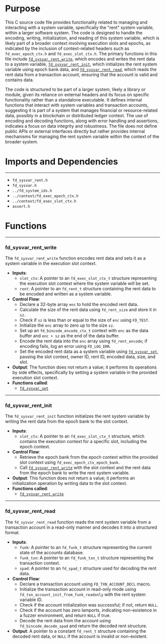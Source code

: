 # Purpose
This C source code file provides functionality related to managing and interacting with a system variable, specifically the "rent" system variable, within a larger software system. The code is designed to handle the encoding, writing, initialization, and reading of this system variable, which is likely part of a broader context involving execution slots and epochs, as indicated by the inclusion of context-related headers such as `fd_exec_epoch_ctx.h` and `fd_exec_slot_ctx.h`. The primary functions in this file include [`fd_sysvar_rent_write`](#fd_sysvar_rent_write), which encodes and writes the rent data to a system variable, [`fd_sysvar_rent_init`](#fd_sysvar_rent_init), which initializes the rent system variable using epoch bank data, and [`fd_sysvar_rent_read`](#fd_sysvar_rent_read), which reads the rent data from a transaction account, ensuring that the account is valid and contains data.

The code is structured to be part of a larger system, likely a library or module, given its reliance on external headers and its focus on specific functionality rather than a standalone executable. It defines internal functions that interact with system variables and transaction accounts, suggesting it is part of a system that manages financial or resource-related data, possibly in a blockchain or distributed ledger context. The use of encoding and decoding functions, along with error handling and assertions, indicates a focus on data integrity and robustness. The file does not define public APIs or external interfaces directly but rather provides internal mechanisms for managing the rent system variable within the context of the broader system.
# Imports and Dependencies

---
- `fd_sysvar_rent.h`
- `fd_sysvar.h`
- `../fd_system_ids.h`
- `../context/fd_exec_epoch_ctx.h`
- `../context/fd_exec_slot_ctx.h`
- `assert.h`


# Functions

---
### fd\_sysvar\_rent\_write<!-- {{#callable:fd_sysvar_rent_write}} -->
The `fd_sysvar_rent_write` function encodes rent data and sets it as a system variable in the execution slot context.
- **Inputs**:
    - `slot_ctx`: A pointer to an `fd_exec_slot_ctx_t` structure representing the execution slot context where the system variable will be set.
    - `rent`: A pointer to an `fd_rent_t` structure containing the rent data to be encoded and written as a system variable.
- **Control Flow**:
    - Declare a 32-byte array `enc` to hold the encoded rent data.
    - Calculate the size of the rent data using `fd_rent_size` and store it in `sz`.
    - Check if `sz` is less than or equal to the size of `enc` using `FD_TEST`.
    - Initialize the `enc` array to zero up to the size `sz`.
    - Set up an `fd_bincode_encode_ctx_t` context with `enc` as the data buffer and `enc + sz` as the end of the data buffer.
    - Encode the rent data into the `enc` array using `fd_rent_encode`; if encoding fails, log an error using `FD_LOG_ERR`.
    - Set the encoded rent data as a system variable using [`fd_sysvar_set`](fd_sysvar.c.driver.md#fd_sysvar_set), passing the slot context, owner ID, rent ID, encoded data, size, and slot.
- **Output**: The function does not return a value; it performs its operations by side effects, specifically by setting a system variable in the provided execution slot context.
- **Functions called**:
    - [`fd_sysvar_set`](fd_sysvar.c.driver.md#fd_sysvar_set)


---
### fd\_sysvar\_rent\_init<!-- {{#callable:fd_sysvar_rent_init}} -->
The `fd_sysvar_rent_init` function initializes the rent system variable by writing the rent data from the epoch bank to the slot context.
- **Inputs**:
    - `slot_ctx`: A pointer to an `fd_exec_slot_ctx_t` structure, which contains the execution context for a specific slot, including the epoch context.
- **Control Flow**:
    - Retrieve the epoch bank from the epoch context within the provided slot context using `fd_exec_epoch_ctx_epoch_bank`.
    - Call [`fd_sysvar_rent_write`](#fd_sysvar_rent_write) with the slot context and the rent data from the epoch bank to write the rent system variable.
- **Output**: This function does not return a value; it performs an initialization operation by writing data to the slot context.
- **Functions called**:
    - [`fd_sysvar_rent_write`](#fd_sysvar_rent_write)


---
### fd\_sysvar\_rent\_read<!-- {{#callable:fd_sysvar_rent_read}} -->
The `fd_sysvar_rent_read` function reads the rent system variable from a transaction account in a read-only manner and decodes it into a structured format.
- **Inputs**:
    - `funk`: A pointer to an `fd_funk_t` structure representing the current state of the accounts database.
    - `funk_txn`: A pointer to an `fd_funk_txn_t` structure representing the transaction context.
    - `spad`: A pointer to an `fd_spad_t` structure used for decoding the rent data.
- **Control Flow**:
    - Declare a transaction account using `FD_TXN_ACCOUNT_DECL` macro.
    - Initialize the transaction account in read-only mode using `fd_txn_account_init_from_funk_readonly` with the rent system variable ID.
    - Check if the account initialization was successful; if not, return `NULL`.
    - Check if the account has zero lamports, indicating non-existence in a fuzzer environment, and return `NULL` if true.
    - Decode the rent data from the account using `fd_bincode_decode_spad` and return the decoded rent structure.
- **Output**: A pointer to a constant `fd_rent_t` structure containing the decoded rent data, or `NULL` if the account is invalid or non-existent.


